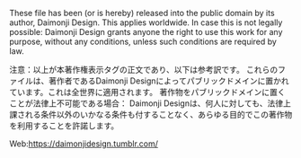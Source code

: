 These file has been (or is hereby) released into the public domain by its author, Daimonji Design. This applies worldwide.
In case this is not legally possible:
Daimonji Design grants anyone the right to use this work for any purpose, without any conditions, unless such conditions are required by law.

注意：以上が本著作権表示タグの正文であり、以下は参考訳です。
これらのファイルは、著作者であるDaimonji Designによってパブリックドメインに置かれています。これは全世界に適用されます。
著作物をパブリックドメインに置くことが法律上不可能である場合：
Daimonji Designは、何人に対しても、法律上課される条件以外のいかなる条件も付することなく、あらゆる目的でこの著作物を利用することを許諾します。

Web:https://daimonjidesign.tumblr.com/
